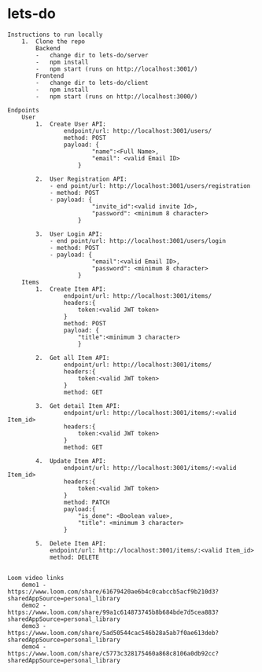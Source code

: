 # lets-do

    Instructions to run locally
        1.  Clone the repo
            Backend
            -   change dir to lets-do/server 
            -   npm install
            -   npm start (runs on http://localhost:3001/)
            Frontend
            -   change dir to lets-do/client
            -   npm install
            -   npm start (runs on http://localhost:3000/)
    
    Endpoints
        User
            1.  Create User API:
                    endpoint/url: http://localhost:3001/users/
                    method: POST
                    payload: {
                            "name":<Full Name>,
                            "email": <valid Email ID>
                        }
            
            2.  User Registration API:
                - end point/url: http://localhost:3001/users/registration
                - method: POST
                - payload: {
                            "invite_id":<valid invite Id>,
                            "password": <minimum 8 character>
                        }

            3.  User Login API:
                - end point/url: http://localhost:3001/users/login
                - method: POST
                - payload: {
                            "email":<valid Email ID>,
                            "password": <minimum 8 character>
                        }
        Items
            1.  Create Item API:
                    endpoint/url: http://localhost:3001/items/
                    headers:{
                        token:<valid JWT token>
                    }
                    method: POST
                    payload: {
                        "title":<minimum 3 character>
                        }

            2.  Get all Item API:
                    endpoint/url: http://localhost:3001/items/
                    headers:{
                        token:<valid JWT token>
                    }
                    method: GET

            3.  Get detail Item API:
                    endpoint/url: http://localhost:3001/items/:<valid Item_id>
                    headers:{
                        token:<valid JWT token>
                    }
                    method: GET        
            
            4.  Update Item API:
                    endpoint/url: http://localhost:3001/items/:<valid Item_id>
                    headers:{
                        token:<valid JWT token>
                    }
                    method: PATCH 
                    payload:{
                        "is_done": <Boolean value>,
                        "title": <minimum 3 character>
                    }

            5.  Delete Item API:
                endpoint/url: http://localhost:3001/items/:<valid Item_id>
                method: DELETE        
        
    
    Loom video links
        demo1 - https://www.loom.com/share/61679420ae6b4c0cabccb5acf9b210d3?sharedAppSource=personal_library
        demo2 - https://www.loom.com/share/99a1c614873745b8b684bde7d5cea883?sharedAppSource=personal_library
        demo3 - https://www.loom.com/share/5ad50544cac546b28a5ab7f0ae613deb?sharedAppSource=personal_library
        demo4 - https://www.loom.com/share/c5773c328175460a868c8106a0db92cc?sharedAppSource=personal_library